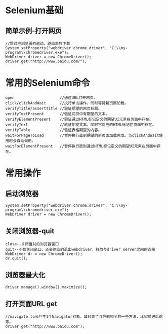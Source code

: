 # Selenium基础
## 简单示例-打开网页
	//需对应浏览器的驱动，驱动单独下载
	System.setProperty("webdriver.chrome.driver", "C:\\my-program\\chromedriver.exe");	
	WebDriver driver = new ChromeDriver();
	driver.get("http://www.baidu.com/");

# 常用的Selenium命令
	open					//通过URL打开网页。
	click/clickAndWait 		//执行单击操作，同时等待新页面加载。
	verifyTitle/assertTitle //验证期望的网页标题。
	verifyTextPresent 		//验证网页中有期望的文本。
	verifyElementPresent 	//验证通过HTML标记定义的期望UI元素在页面中存在。
	verifyText 				//验证期望文本，同时它对应的HTML标记在页面中存在。
	verifyTable 			//验证表格期望的内容。
	waitForPageToLoad 		//暂停执行直到期望的新页面加载完成。当clickAndWait使用时会自动调用。
	waitForElementPresent 	//暂停执行直到通过HTML标记定义的期望UI元素在页面中存在。

# 常用操作
## 启动浏览器 
	System.setProperty("webdriver.chrome.driver", "C:\\my-program\\chromedriver.exe");
	WebDriver driver = new ChromeDriver();

## 关闭浏览器-quit
	close--关闭当前的浏览器窗口
	quit--不仅关闭窗口，还会彻底的退出webdriver，释放与driver server之间的连接
	WebDriver dr = new ChromeDriver();
	dr.quit(); 

## 浏览器最大化
	driver.manage().window().maximize();
	
## 打开页面URL get
	//navigate.to会产生1个Navigator对象，其封装了与导航相关的一些方法，比如前进后退等。
	driver.get("http://www.baidu.com");




